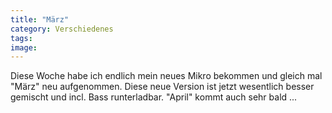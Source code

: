 ```yaml
---
title: "März"
category: Verschiedenes
tags: 
image: 
---
```


Diese Woche habe ich endlich mein neues Mikro bekommen und gleich mal "März" neu aufgenommen. Diese neue Version ist jetzt wesentlich besser gemischt und incl. Bass runterladbar. "April" kommt auch sehr bald ...

